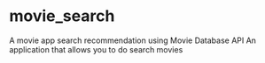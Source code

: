 # movie_search
A movie app search recommendation using Movie Database API
An application that allows you to do search movies
